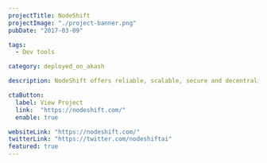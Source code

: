 ```yaml
---
projectTitle: NodeShift
projectImage: "./project-banner.png"
pubDate: "2017-03-09"

tags:
  - Dev tools

category: deployed_on_akash

description: NodeShift offers reliable, scalable, secure and decentralized cloud computing services.

ctaButton:
  label: View Project
  link:  "https://nodeshift.com/"
  enable: true

websiteLink: "https://nodeshift.com/"
twitterLink: "https://twitter.com/nodeshiftai"
featured: true
---
```

